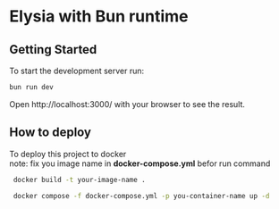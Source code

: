# Elysia with Bun runtime

## Getting Started
To start the development server run:
```bash
bun run dev
```

Open http://localhost:3000/ with your browser to see the result.

## How to deploy
To deploy this project to docker <br />
note: fix you image name in **docker-compose.yml** befor run command
```bash
 docker build -t your-image-name .

 docker compose -f docker-compose.yml -p you-container-name up -d 
```